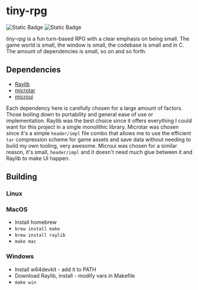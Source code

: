 # tiny-rpg

![Static Badge](https://img.shields.io/badge/Built_with-C-white)
![Static Badge](https://img.shields.io/badge/License-LGPLv2-blue)

*tiny-rpg* is a fun turn-based RPG with a clear emphasis on being small. The game world is small, the window is small, the codebase is small and in C. The amount of dependencies is small, so on and so forth.

## Dependencies

- [Raylib](https://github.com/raysan5/raylib) <!-- very nice game dev framework -->
- [microtar](https://github.com/rxi/microtar) <!-- tar compression lib for saves and assets -->
- [microui](https://github.com/rxi/microui)   <!-- geez this rxi lad is carrying my game -->

Each dependency here is carefully chosen for a large amount of factors. Those boiling down to portability and general ease of use or implementation. Raylib was the best choice since it offers everything I could want for this project in a single monolithic library. Microtar was chosen since it's a simple `header/impl` file combo that allows me to use the efficient `tar` compression scheme for game assets and save data without needing to build my own tooling, very awesome. Microui was chosen for a similar reason, it's small, `header/impl` and it doesn't need much glue between it and Raylib to make UI happen.

## Building

### Linux
<!-- todo: deal with -->

### MacOS
* Install homebrew
* `brew install make`
* `brew install raylib`
* `make mac`

### Windows
* Install w64devkit - add it to PATH
* Download Raylib, install - modify vars in Makefile
* `make win`